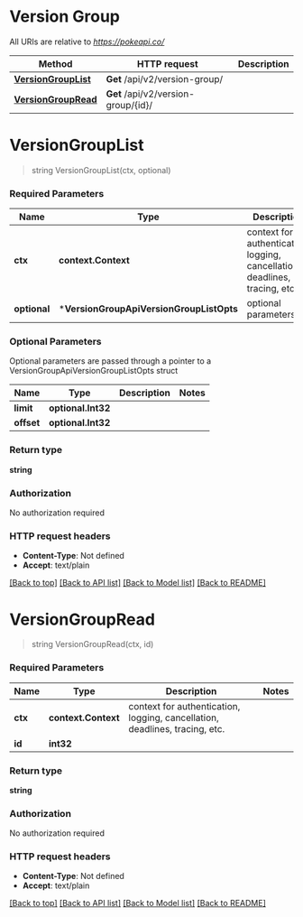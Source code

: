 # Version Group

All URIs are relative to *https://pokeapi.co/*

| Method                                                      | HTTP request                        | Description |
|-------------------------------------------------------------|-------------------------------------|-------------|
| [**VersionGroupList**](VersionGroupApi.md#VersionGroupList) | **Get** /api/v2/version-group/      |             |
| [**VersionGroupRead**](VersionGroupApi.md#VersionGroupRead) | **Get** /api/v2/version-group/{id}/ |             |

# **VersionGroupList**
> string VersionGroupList(ctx, optional)


### Required Parameters

| Name         | Type                                     | Description                                                                 | Notes                |
|--------------|------------------------------------------|-----------------------------------------------------------------------------|----------------------|
| **ctx**      | **context.Context**                      | context for authentication, logging, cancellation, deadlines, tracing, etc. |                      |
| **optional** | ***VersionGroupApiVersionGroupListOpts** | optional parameters                                                         | nil if no parameters |

### Optional Parameters

Optional parameters are passed through a pointer to a VersionGroupApiVersionGroupListOpts struct

| Name       | Type               | Description | Notes |
|------------|--------------------|-------------|-------|
| **limit**  | **optional.Int32** |             |       |
| **offset** | **optional.Int32** |             |       |

### Return type

**string**

### Authorization

No authorization required

### HTTP request headers

 - **Content-Type**: Not defined
 - **Accept**: text/plain

[[Back to top]](#) [[Back to API list]](../README.md#documentation-for-api-endpoints) [[Back to Model list]](../README.md#documentation-for-models) [[Back to README]](../README.md)

# **VersionGroupRead**
> string VersionGroupRead(ctx, id)


### Required Parameters

| Name    | Type                | Description                                                                 | Notes |
|---------|---------------------|-----------------------------------------------------------------------------|-------|
| **ctx** | **context.Context** | context for authentication, logging, cancellation, deadlines, tracing, etc. |       |
| **id**  | **int32**           |                                                                             |       |

### Return type

**string**

### Authorization

No authorization required

### HTTP request headers

 - **Content-Type**: Not defined
 - **Accept**: text/plain

[[Back to top]](#) [[Back to API list]](../README.md#documentation-for-api-endpoints) [[Back to Model list]](../README.md#documentation-for-models) [[Back to README]](../README.md)

